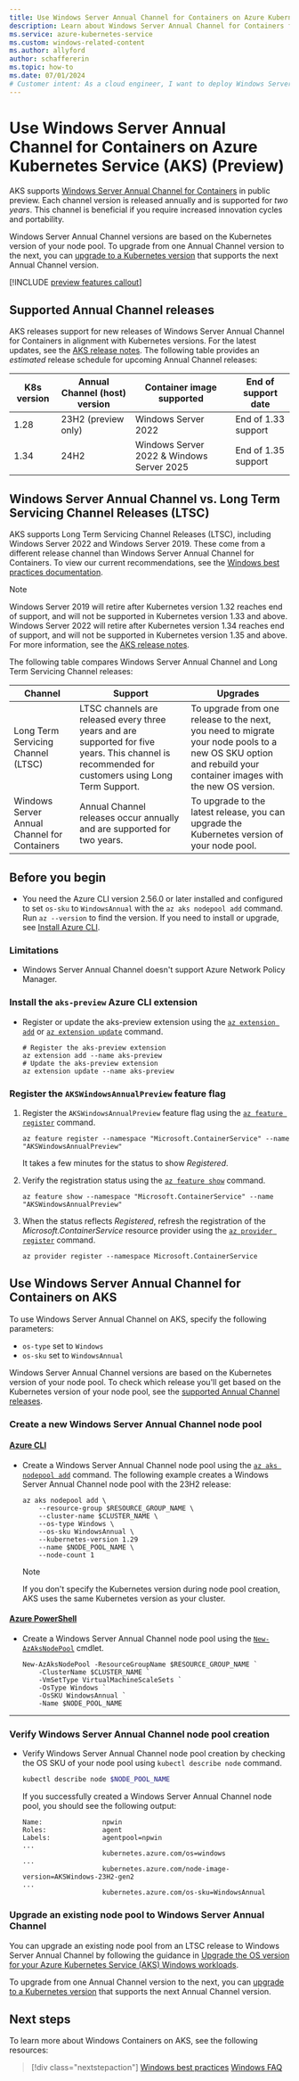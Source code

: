 ```yaml
---
title: Use Windows Server Annual Channel for Containers on Azure Kubernetes Service (AKS)
description: Learn about Windows Server Annual Channel for Containers for Windows containers on Azure Kubernetes Service (AKS).
ms.service: azure-kubernetes-service
ms.custom: windows-related-content
ms.author: allyford
author: schaffererin
ms.topic: how-to
ms.date: 07/01/2024
# Customer intent: As a cloud engineer, I want to deploy Windows Server Annual Channel containers in Azure Kubernetes Service, so that I can leverage annual updates and improved portability for my containerized applications.
---
```


# Use Windows Server Annual Channel for Containers on Azure Kubernetes Service (AKS) (Preview)

AKS supports [Windows Server Annual Channel for Containers](https://techcommunity.microsoft.com/t5/windows-server-news-and-best/windows-server-annual-channel-for-containers/ba-p/3866248) in public preview. Each channel version is released annually and is supported for *two years*. This channel is beneficial if you require increased innovation cycles and portability.

Windows Server Annual Channel versions are based on the Kubernetes version of your node pool. To upgrade from one Annual Channel version to the next, you can [upgrade to a Kubernetes version][upgrade-aks-cluster] that supports the next Annual Channel version.

[!INCLUDE [preview features callout](~/reusable-content/ce-skilling/azure/includes/aks/includes/preview/preview-callout.md)]

## Supported Annual Channel releases

AKS releases support for new releases of Windows Server Annual Channel for Containers in alignment with Kubernetes versions. For the latest updates, see the [AKS release notes][release-notes]. The following table provides an *estimated* release schedule for upcoming Annual Channel releases:

|  K8s version | Annual Channel (host) version | Container image supported | End of support date |
|--------------|-------------------|-------------------|-------------------|
| 1.28 | 23H2 (preview only) | Windows Server 2022 | End of 1.33 support |
| 1.34 | 24H2 | Windows Server 2022 & Windows Server 2025 | End of 1.35 support |

## Windows Server Annual Channel vs. Long Term Servicing Channel Releases (LTSC)

AKS supports Long Term Servicing Channel Releases (LTSC), including Windows Server 2022 and Windows Server 2019. These come from a different release channel than Windows Server Annual Channel for Containers. To view our current recommendations, see the [Windows best practices documentation][windows-best-practices].

> [!NOTE]
> Windows Server 2019 will retire after Kubernetes version 1.32 reaches end of support, and will not be supported in Kubernetes version 1.33 and above. Windows Server 2022 will retire after Kubernetes version 1.34 reaches end of support, and will not be supported in Kubernetes version 1.35 and above. For more information, see the [AKS release notes][release-notes].

The following table compares Windows Server Annual Channel and Long Term Servicing Channel releases:

| Channel | Support | Upgrades |
|---------|---------|----------|
| Long Term Servicing Channel (LTSC) | LTSC channels are released every three years and are supported for five years. This channel is recommended for customers using Long Term Support. | To upgrade from one release to the next, you need to migrate your node pools to a new OS SKU option and rebuild your container images with the new OS version. |
| Windows Server Annual Channel for Containers | Annual Channel releases occur annually and are supported for two years. | To upgrade to the latest release, you can upgrade the Kubernetes version of your node pool. |

## Before you begin

* You need the Azure CLI version 2.56.0 or later installed and configured to set `os-sku` to `WindowsAnnual` with the `az aks nodepool add` command. Run `az --version` to find the version. If you need to install or upgrade, see [Install Azure CLI][install-azure-cli].

### Limitations

* Windows Server Annual Channel doesn't support Azure Network Policy Manager.

### Install the `aks-preview` Azure CLI extension

* Register or update the aks-preview extension using the [`az extension add`][az-extension-add] or [`az extension update`][az-extension-update] command.

    ```azurecli-interactive
    # Register the aks-preview extension
    az extension add --name aks-preview
    # Update the aks-preview extension
    az extension update --name aks-preview
    ```

### Register the `AKSWindowsAnnualPreview` feature flag

1. Register the `AKSWindowsAnnualPreview` feature flag using the [`az feature register`][az-feature-register] command.

    ```azurecli-interactive
    az feature register --namespace "Microsoft.ContainerService" --name "AKSWindowsAnnualPreview"
    ```

    It takes a few minutes for the status to show *Registered*.

2. Verify the registration status using the [`az feature show`][az-feature-show] command.

    ```azurecli-interactive
    az feature show --namespace "Microsoft.ContainerService" --name "AKSWindowsAnnualPreview"
    ```

3. When the status reflects *Registered*, refresh the registration of the *Microsoft.ContainerService* resource provider using the [`az provider register`][az-provider-register] command.

    ```azurecli-interactive
    az provider register --namespace Microsoft.ContainerService
    ```

## Use Windows Server Annual Channel for Containers on AKS

To use Windows Server Annual Channel on AKS, specify the following parameters:

* `os-type` set to `Windows`
* `os-sku` set to `WindowsAnnual`

Windows Server Annual Channel versions are based on the Kubernetes version of your node pool. To check which release you'll get based on the Kubernetes version of your node pool, see the [supported Annual Channel releases](#supported-annual-channel-releases).

### Create a new Windows Server Annual Channel node pool

#### [Azure CLI](#tab/azure-cli)

* Create a Windows Server Annual Channel node pool using the [`az aks nodepool add`][az-aks-nodepool-add] command. The following example creates a Windows Server Annual Channel node pool with the 23H2 release:

    ```azurecli-interactive
    az aks nodepool add \
        --resource-group $RESOURCE_GROUP_NAME \
        --cluster-name $CLUSTER_NAME \
        --os-type Windows \
        --os-sku WindowsAnnual \
        --kubernetes-version 1.29
        --name $NODE_POOL_NAME \
        --node-count 1
    ```

    > [!NOTE]
    > If you don't specify the Kubernetes version during node pool creation, AKS uses the same Kubernetes version as your cluster.

#### [Azure PowerShell](#tab/azure-powershell)

* Create a Windows Server Annual Channel node pool using the [`New-AzAksNodePool`][new-azaksnodepool] cmdlet.

    ```azurepowershell
    New-AzAksNodePool -ResourceGroupName $RESOURCE_GROUP_NAME `
        -ClusterName $CLUSTER_NAME `
        -VmSetType VirtualMachineScaleSets `
        -OsType Windows `
        -OsSKU WindowsAnnual `
        -Name $NODE_POOL_NAME
    ```

---

### Verify Windows Server Annual Channel node pool creation

* Verify Windows Server Annual Channel node pool creation by checking the OS SKU of your node pool using `kubectl describe node` command.

    ```bash
    kubectl describe node $NODE_POOL_NAME
    ```

    If you successfully created a Windows Server Annual Channel node pool, you should see the following output:

    ```output
    Name:               npwin
    Roles:              agent
    Labels:             agentpool=npwin
    ...
                        kubernetes.azure.com/os=windows
    ...
                        kubernetes.azure.com/node-image-version=AKSWindows-23H2-gen2
    ...
                        kubernetes.azure.com/os-sku=WindowsAnnual
    ```

### Upgrade an existing node pool to Windows Server Annual Channel

You can upgrade an existing node pool from an LTSC release to Windows Server Annual Channel by following the guidance in [Upgrade the OS version for your Azure Kubernetes Service (AKS) Windows workloads][upgrade-windows-os].

To upgrade from one Annual Channel version to the next, you can [upgrade to a Kubernetes version][upgrade-aks-cluster] that supports the next Annual Channel version.

## Next steps

To learn more about Windows Containers on AKS, see the following resources:

> [!div class="nextstepaction"]
> [Windows best practices][windows-best-practices]
> [Windows FAQ][windows-faq]

<!--- LINKS --->
[windows-best-practices]: ./windows-best-practices.md
[windows-FAQ]: ./windows-faq.yml
[upgrade-aks-cluster]: ./upgrade-aks-cluster.md
[upgrade-windows-os]: ./upgrade-windows-os.md
[install-azure-cli]: /cli/azure/install-azure-cli
[az-extension-add]: /cli/azure/azure-cli-extensions-overview#add-extensions
[az-extension-update]: /cli/azure/azure-cli-extensions-overview#update-extensions
[az-feature-register]: /cli/azure/feature#az_feature_register
[az-feature-show]: /cli/azure/feature#az_feature_show
[az-provider-register]: /cli/azure/provider#az_provider_register
[az-aks-nodepool-add]: /cli/azure/aks/nodepool#az-aks-nodepool-add
[new-azaksnodepool]: /powershell/module/az.aks/new-azaksnodepool
[release-notes]: https://github.com/Azure/AKS/releases
